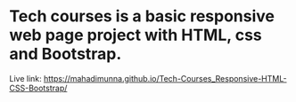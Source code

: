 # Tech courses is a basic responsive web page project with HTML, css and Bootstrap.

Live link: https://mahadimunna.github.io/Tech-Courses_Responsive-HTML-CSS-Bootstrap/
